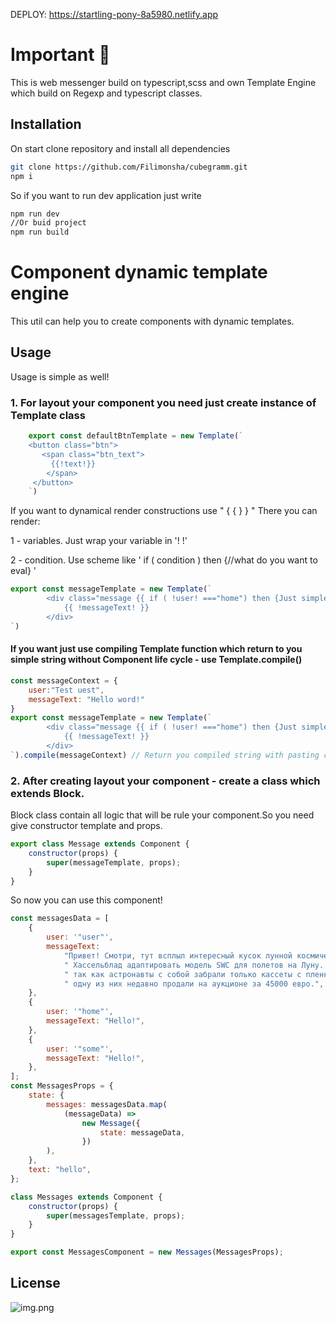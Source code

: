 DEPLOY: https://startling-pony-8a5980.netlify.app
# Important 🤫

This is web messenger build on typescript,scss
and own Template Engine which build on Regexp and typescript classes.

## Installation

On start clone repository and install all dependencies

```bash
git clone https://github.com/Filimonsha/cubegramm.git
npm i
```
So if you want to run dev application just write
```bash
npm run dev
//Or buid project
npm run build
```

# Component dynamic template engine
This util can help you to create components with dynamic templates.

## Usage 
Usage is simple as well!

### 1. For layout your component you need just create instance of Template class

```js
    export const defaultBtnTemplate = new Template(`
    <button class="btn">
       <span class="btn_text">
         {{!text!}}
        </span>
     </button>
    `)
```
If you want to dynamical render constructions use " { { } } "
There you can render:

1 - variables. Just wrap your variable in '! !'

2 - condition. Use scheme like ' if ( condition ) then {//what do you want to eval} '
```js
export const messageTemplate = new Template(`
        <div class="message {{ if ( !user! ==="home") then {Just simple string} }} ">
            {{ !messageText! }}
        </div>
`)
```
#### If you want just use compiling Template function which return to you simple string without Component life cycle  - use Template.compile()
```js
const messageContext = {
    user:"Test uest",
    messageText: "Hello word!"
}
export const messageTemplate = new Template(`
        <div class="message {{ if ( !user! ==="home") then {Just simple string} }} ">
            {{ !messageText! }}
        </div>
`).compile(messageContext) // Return you compiled string with pasting context
```
### 2. After creating layout your component - create a class which extends Block.

Block class contain all logic that will be rule your component.So you need give constructor template and props.

```js
export class Message extends Component {
    constructor(props) {
        super(messageTemplate, props);
    }
}
```
So now you can use this component!

```js
const messagesData = [
    {
        user: '"user"',
        messageText:
            "Привет! Смотри, тут всплыл интересный кусок лунной космической истории — НАСА в какой-то момент попросила" +
            " Хассельблад адаптировать модель SWC для полетов на Луну. Сейчас мы все знаем что астронавты летали с моделью 500 EL — и к слову говоря, все тушки этих камер все еще находятся на поверхности Луны," +
            " так как астронавты с собой забрали только кассеты с пленкой Хассельблад в итоге адаптировал SWC для космоса, но что-то пошло не так и на ракету они так никогда и не попали. Всего их было произведено 25 штук," +
            " одну из них недавно продали на аукционе за 45000 евро.",
    },
    {
        user: '"home"',
        messageText: "Hello!",
    },
    {
        user: '"some"',
        messageText: "Hello!",
    },
];
const MessagesProps = {
    state: {
        messages: messagesData.map(
            (messageData) =>
                new Message({
                    state: messageData,
                })
        ),
    },
    text: "hello",
};

class Messages extends Component {
    constructor(props) {
        super(messagesTemplate, props);
    }
}

export const MessagesComponent = new Messages(MessagesProps);
```

## License
![img.png](img.png)
